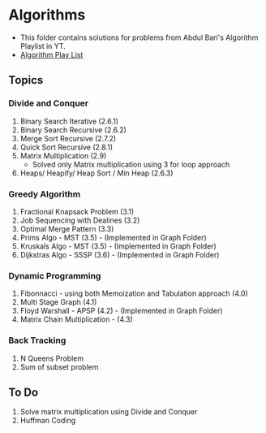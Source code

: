 # Algorithms

- This folder contains solutions for problems from Abdul Bari's Algorithm Playlist in YT.
- [Algorithm Play List](https://www.youtube.com/playlist?list=PLDN4rrl48XKpZkf03iYFl-O29szjTrs_O)

## Topics

### Divide and Conquer

1. Binary Search Iterative (2.6.1)
2. Binary Search Recursive (2.6.2)
3. Merge Sort Recursive (2.7.2)
4. Quick Sort Recursive (2.8.1)
5. Matrix Multiplication (2.9)
    - Solved only Matrix multiplication using 3 for loop approach
6. Heaps/ Heapify/ Heap Sort / Min Heap (2.6.3)

### Greedy Algorithm

1. Fractional Knapsack Problem (3.1)
2. Job Sequencing with Dealines (3.2)
3. Optimal Merge Pattern (3.3)
4. Prims Algo - MST (3.5) - (Implemented in Graph Folder)
5. Kruskals Algo - MST (3.5) - (Implemented in Graph Folder)
6. Dijkstras Algo - SSSP (3.6) - (Implemented in Graph Folder)

### Dynamic Programming

1. Fibonnacci - using both Memoization and Tabulation approach (4.0)
2. Multi Stage Graph (4.1)
3. Floyd Warshall - APSP (4.2) - (Implemented in Graph Folder)
4. Matrix Chain Multiplication - (4.3)

### Back Tracking
1. N Queens Problem
2. Sum of subset problem


## To Do
1. Solve matrix multiplication using Divide and Conquer
2. Huffman Coding

